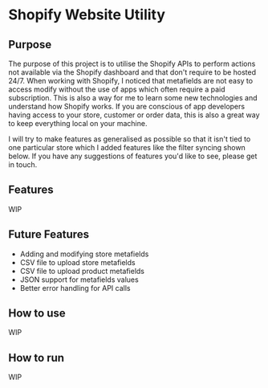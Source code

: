 # Shopify Website Utility

## Purpose
The purpose of this project is to utilise the Shopify APIs to perform actions not available via the Shopify dashboard
and that don't require to be hosted 24/7. When working with Shopify, I noticed that metafields are not easy to access 
modify without the use of apps which often require a paid subscription. This is also a way for me to learn some new 
technologies and understand how Shopify works. If you are conscious of app developers having access to your store, customer
or order data, this is also a great way to keep everything local on your machine.

I will try to make features as generalised as possible so that it isn't tied to one particular store which I added 
features like the filter syncing shown below. If you have any suggestions of features you'd like to see, please get in
touch.

## Features
WIP

## Future Features
- Adding and modifying store metafields
- CSV file to upload store metafields
- CSV file to upload product metafields
- JSON support for metafields values  
- Better error handling for API calls

## How to use
WIP

## How to run
WIP